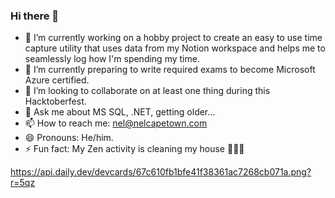 ### Hi there 👋

<!--
**NelCapeTown/NelCapeTown** is a ✨ _special_ ✨ repository because its `README.md` (this file) appears on your GitHub profile.

Here are some ideas to get you started: -->

- 🔭 I’m currently working on a hobby project to create an easy to use time capture utility that uses data from my Notion workspace and helps me to seamlessly log how I'm spending my time.
- 🌱 I’m currently preparing to write required exams to become Microsoft Azure certified.
- 👯 I’m looking to collaborate on at least one thing during this Hacktoberfest.
- 💬 Ask me about MS SQL, .NET, getting older...
- 📫 How to reach me: nel@nelcapetown.com
- 😄 Pronouns: He/him.
- ⚡ Fun fact: My Zen activity is cleaning my house 🧼🧽🧹

https://api.daily.dev/devcards/67c610fb1bfe41f38361ac7268cb071a.png?r=5qz
